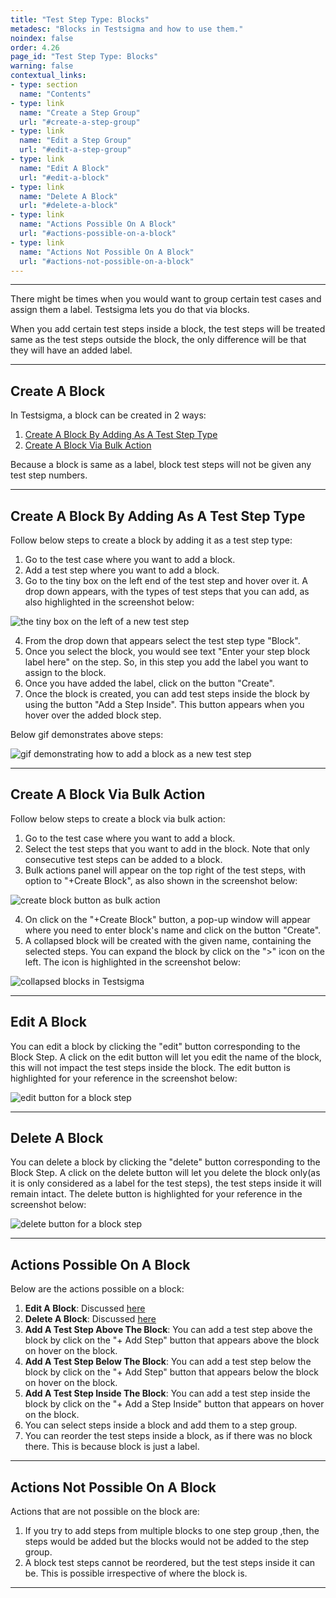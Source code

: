 ```yaml
---
title: "Test Step Type: Blocks"
metadesc: "Blocks in Testsigma and how to use them."
noindex: false
order: 4.26
page_id: "Test Step Type: Blocks"
warning: false
contextual_links:
- type: section
  name: "Contents"
- type: link
  name: "Create a Step Group"
  url: "#create-a-step-group"
- type: link
  name: "Edit a Step Group"
  url: "#edit-a-step-group"
- type: link
  name: "Edit A Block"
  url: "#edit-a-block"
- type: link
  name: "Delete A Block"
  url: "#delete-a-block"
- type: link
  name: "Actions Possible On A Block"
  url: "#actions-possible-on-a-block"
- type: link
  name: "Actions Not Possible On A Block"
  url: "#actions-not-possible-on-a-block"
---
```

---


There might be times when you would want to group certain test cases and assign them a label. Testsigma lets you do that via blocks.

When you add certain test steps inside a block, the test steps will be treated same as the test steps outside the block, the only difference will be that they will have an added label. 

---

## **Create A Block**

In Testsigma, a block can be created in 2 ways:
1. [Create A Block By Adding As A Test Step Type](#create-a-block-by-adding-as-a-test-step-type)
2. [Create A Block Via Bulk Action](#create-a-block-via-bulk-action)

Because a block is same as a label, block test steps will not be given any test step numbers.

---

## **Create A Block By Adding As A Test Step Type**

Follow below steps to create a block by adding it as a test step type:
1. Go to the test case where you want to add a block.
2. Add a test step where you want to add a block.
3. Go to the tiny box on the left end of the test step and hover over it. A drop down appears, with the types of test steps that you can add, as also highlighted in the screenshot below:

![the tiny box on the left of a new test step](https://s3.amazonaws.com/static-docs.testsigma.com/new_images/test-cases/step-types/block/tiny-box-on-the-left-end-of-a-test-step.png)

4. From the drop down that appears select the test step type "Block".
5. Once you select the block, you would see text "Enter your step block label here" on the step. So, in this step you add the label you want to assign to the block. 
6. Once you have added the label, click on the button "Create".
7. Once the block is created, you can add test steps inside the block by using the button "Add a Step Inside". This button appears when you hover over the added block step.

Below gif demonstrates above steps:

![gif demonstrating how to add a block as a new test step](https://s3.amazonaws.com/static-docs.testsigma.com/new_images/test-cases/step-types/block/add-a-block-by-adding-as-a-new-test-step-gif.gif)



---

## **Create A Block Via Bulk Action**

Follow below steps to create a block via bulk action:
1. Go to the test case where you want to add a block.
2. Select the test steps that you want to add in the block. Note that only consecutive test steps can be added to a block. 
3. Bulk actions panel will appear on the top right of the test steps, with option to "+Create Block", as also shown in the screenshot below:

![create block button as bulk action](https://s3.amazonaws.com/static-docs.testsigma.com/new_images/test-cases/step-types/block/create-block-button-as-bulk-action.png)

4. On click on the "+Create Block" button, a pop-up window will appear where you need to enter block's name and click on the button "Create". 
5. A collapsed block will be created with the given name, containing the selected steps. You can expand the block by click on the ">" icon on the left. The icon is highlighted in the screenshot below:

![collapsed blocks in Testsigma](https://s3.amazonaws.com/static-docs.testsigma.com/new_images/test-cases/step-types/block/collapsed-blocks.png)


---

## **Edit A Block**

You can edit a block by clicking the "edit" button corresponding to the Block Step. A click on the edit button will let you edit the name of the block, this will not impact the test steps inside the block. The edit button is highlighted for your reference in the screenshot below:

![edit button for a block step](https://s3.amazonaws.com/static-docs.testsigma.com/new_images/test-cases/step-types/block/edit-button-for-a-block-step.png)



---

## **Delete A Block**


You can delete a block by clicking the "delete" button corresponding to the Block Step. A click on the delete button will let you delete the block only(as it is only considered as a label for the test steps), the test steps inside it will remain intact. The delete button is highlighted for your reference in the screenshot below:

![delete button for a block step](https://s3.amazonaws.com/static-docs.testsigma.com/new_images/test-cases/step-types/block/delete-button-for-a-block-step.png)

---

## **Actions Possible On A Block**

Below are the actions possible on a block:

1. **Edit A Block**: Discussed [here](#edit-a-block)
2. **Delete A Block**: Discussed [here](#delete-a-block)
3. **Add A Test Step Above The Block**: You can add a test step above the block by click on the "+ Add Step" button that appears above the block on hover on the block.
4. **Add A Test Step Below The Block**: You can add a test step below the block by click on the "+ Add Step" button that appears below the block on hover on the block.
5. **Add A Test Step Inside The Block**: You can add a test step inside the block by click on the "+ Add a Step Inside" button that appears on hover on the block. 
6. You can select steps inside a block and add them to a step group. 
7. You can reorder the test steps inside a block, as if there was no block there. This is because block is just a label.

---

## **Actions Not Possible On A Block**

Actions that are not possible on the block are:
1. If you try to add steps from multiple blocks to one step group ,then, the steps would be added but the blocks would not be added to the step group.
2. A block test steps cannot be reordered, but the test steps inside it can be. This is possible irrespective of where the block is.


---